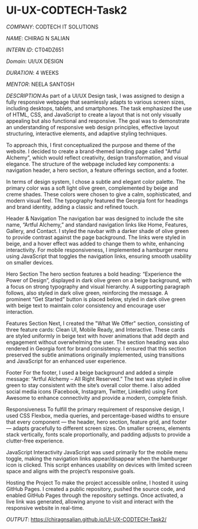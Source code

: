 # UI-UX-CODTECH-Task2

*COMPANY*: CODTECH IT SOLUTIONS

*NAME*: CHIRAG N SALIAN

*INTERN ID*: CT04DZ651

*Domain*: UI/UX DESIGN

*DURATION*: 4 WEEKS

*MENTOR*: NEELA SANTOSH

*DESCRIPTION*:As part of a UI/UX Design task, I was assigned to design a fully responsive webpage that seamlessly adapts to various screen sizes, including desktops, tablets, and smartphones. The task emphasized the use of HTML, CSS, and JavaScript to create a layout that is not only visually appealing but also functional and responsive. The goal was to demonstrate an understanding of responsive web design principles, effective layout structuring, interactive elements, and adaptive styling techniques.

To approach this, I first conceptualized the purpose and theme of the website. I decided to create a brand-themed landing page called "Artful Alchemy", which would reflect creativity, design transformation, and visual elegance. The structure of the webpage included key components: a navigation header, a hero section, a feature offerings section, and a footer.

In terms of design system, I chose a subtle and elegant color palette. The primary color was a soft light olive green, complemented by beige and creme shades. These colors were chosen to give a calm, sophisticated, and modern visual feel. The typography featured the Georgia font for headings and brand identity, adding a classic and refined touch.

Header & Navigation
The navigation bar was designed to include the site name, “Artful Alchemy,” and standard navigation links like Home, Features, Gallery, and Contact. I styled the navbar with a darker shade of olive green to provide contrast against the page background. The links were styled in beige, and a hover effect was added to change them to white, enhancing interactivity. For mobile responsiveness, I implemented a hamburger menu using JavaScript that toggles the navigation links, ensuring smooth usability on smaller devices.

Hero Section
The hero section features a bold heading: “Experience the Power of Design”, displayed in dark olive green on a beige background, with a focus on strong typography and visual hierarchy. A supporting paragraph follows, also styled in dark olive green, reinforcing the message. A prominent “Get Started” button is placed below, styled in dark olive green with beige text to maintain color consistency and encourage user interaction.

Features Section
Next, I created the "What We Offer" section, consisting of three feature cards: Clean UI, Mobile Ready, and Interactive. These cards are styled uniformly in beige text with hover animations that add depth and engagement without overwhelming the user. The section heading was also rendered in Georgia font for brand consistency. I ensured that this section preserved the subtle animations originally implemented, using transitions and JavaScript for an enhanced user experience.

Footer
For the footer, I used a beige background and added a simple message: “Artful Alchemy – All Right Reserved.” The text was styled in olive green to stay consistent with the site’s overall color theme. I also added social media icons (Facebook, Instagram, Twitter, LinkedIn) using Font Awesome to enhance connectivity and provide a modern, complete finish.

Responsiveness
To fulfill the primary requirement of responsive design, I used CSS Flexbox, media queries, and percentage-based widths to ensure that every component — the header, hero section, feature grid, and footer — adapts gracefully to different screen sizes. On smaller screens, elements stack vertically, fonts scale proportionally, and padding adjusts to provide a clutter-free experience.

JavaScript Interactivity
JavaScript was used primarily for the mobile menu toggle, making the navigation links appear/disappear when the hamburger icon is clicked. This script enhances usability on devices with limited screen space and aligns with the project’s responsive goals.

Hosting the Project
To make the project accessible online, I hosted it using GitHub Pages. I created a public repository, pushed the source code, and enabled GitHub Pages through the repository settings. Once activated, a live link was generated, allowing anyone to visit and interact with the responsive website in real-time.

*OUTPUT*: https://chiragnsalian.github.io/UI-UX-CODTECH-Task2/

